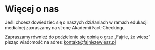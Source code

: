 # Więcej o nas
Jeśli chcesz dowiedzieć się o naszych działaniach w ramach edukacji medialnej zapraszamy na stronę Akademii Fact-Checkingu.

Zapraszamy również do podzielenie się opinią o grze „Fajnie, że wiesz” pisząc wiadomość na adres: [kontakt@fajniezewiesz.pl](mailto:kontakt@fajniezewiesz.pl)
